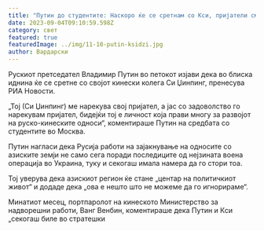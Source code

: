 ```yaml
---
title: "Путин до студентите: Наскоро ќе се сретнам со Кси, пријатели сме"
date: 2023-09-04T09:10:59.598Z
category: свет
featured: true
featuredImage: ../img/11-10-putin-ksidzi.jpg
author: Вардарски
---
```

Рускиот претседател Владимир Путин во петокот изјави дека во блиска иднина ќе се сретне со својот кинески колега Си Џинпинг, пренесува РИА Новости.

„Тој (Си Џинпинг) ме нарекува свој пријател, а јас со задоволство го нарекувам пријател, бидејќи тој е личност која прави многу за развојот на руско-кинеските односи“, коментираше Путин на средбата со студентите во Москва.

Путин нагласи дека Русија работи на зајакнување на односите со азиските земји не само сега поради последиците од нејзината воена операција во Украина, туку и секогаш имала намера да го стори тоа.

Тој уверува дека азискиот регион ќе стане „центар на политичкиот живот“ и додаде дека „ова е нешто што не можеме да го игнорираме“.

Минатиот месец, портпаролот на кинеското Министерство за надворешни работи, Ванг Венбин, коментираше дека Путин и Кси „секогаш биле во стратешки